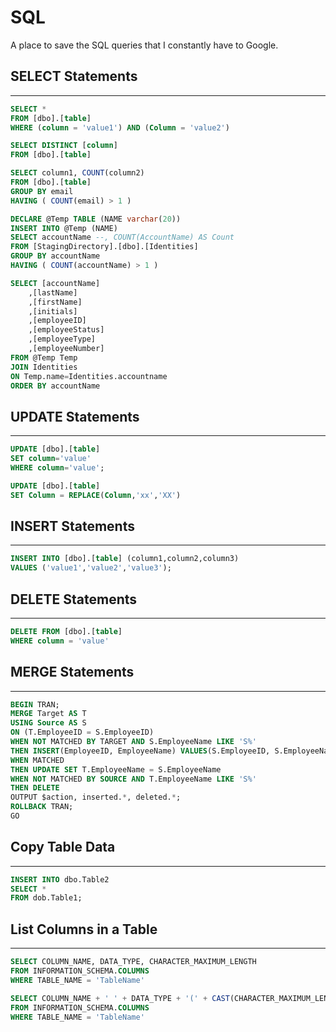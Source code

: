 # SQL

A place to save the SQL queries that I constantly have to Google.

## SELECT Statements

---

```sql
SELECT *
FROM [dbo].[table]
WHERE (column = 'value1') AND (Column = 'value2')
```

```sql
SELECT DISTINCT [column]
FROM [dbo].[table]
```

```sql
SELECT column1, COUNT(column2)
FROM [dbo].[table]
GROUP BY email
HAVING ( COUNT(email) > 1 )
```

```sql
DECLARE @Temp TABLE (NAME varchar(20))
INSERT INTO @Temp (NAME)
SELECT accountName --, COUNT(AccountName) AS Count
FROM [StagingDirectory].[dbo].[Identities]
GROUP BY accountName
HAVING ( COUNT(accountName) > 1 )
```

```sql
SELECT [accountName]
    ,[lastName]
    ,[firstName]
    ,[initials]
    ,[employeeID]
    ,[employeeStatus]
    ,[employeeType]
    ,[employeeNumber]
FROM @Temp Temp
JOIN Identities
ON Temp.name=Identities.accountname
ORDER BY accountName
```

## UPDATE Statements

---

```sql
UPDATE [dbo].[table]
SET column='value'
WHERE column='value';
```

```sql
UPDATE [dbo].[table]
SET Column = REPLACE(Column,'xx','XX')
```

## INSERT Statements

---

```sql
INSERT INTO [dbo].[table] (column1,column2,column3)
VALUES ('value1','value2','value3');
```

## DELETE Statements

---

```sql
DELETE FROM [dbo].[table]
WHERE column = 'value'
```

## MERGE Statements

---

```sql
BEGIN TRAN;
MERGE Target AS T
USING Source AS S
ON (T.EmployeeID = S.EmployeeID)
WHEN NOT MATCHED BY TARGET AND S.EmployeeName LIKE 'S%'
THEN INSERT(EmployeeID, EmployeeName) VALUES(S.EmployeeID, S.EmployeeName)
WHEN MATCHED
THEN UPDATE SET T.EmployeeName = S.EmployeeName
WHEN NOT MATCHED BY SOURCE AND T.EmployeeName LIKE 'S%'
THEN DELETE
OUTPUT $action, inserted.*, deleted.*;
ROLLBACK TRAN;
GO
```

## Copy Table Data

---

```sql
INSERT INTO dbo.Table2
SELECT *
FROM dob.Table1;
```

## List Columns in a Table

---

```sql
SELECT COLUMN_NAME, DATA_TYPE, CHARACTER_MAXIMUM_LENGTH
FROM INFORMATION_SCHEMA.COLUMNS
WHERE TABLE_NAME = 'TableName'
```

```sql
SELECT COLUMN_NAME + ' ' + DATA_TYPE + '(' + CAST(CHARACTER_MAXIMUM_LENGTH AS varchar) + ')' AS Columns
FROM INFORMATION_SCHEMA.COLUMNS
WHERE TABLE_NAME = 'TableName'
```
